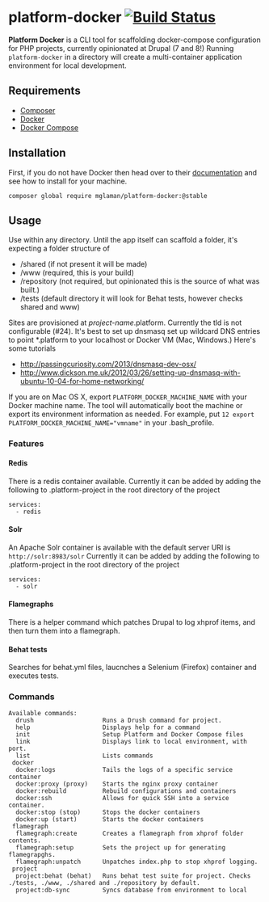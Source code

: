 # platform-docker [![Build Status](https://travis-ci.org/mglaman/platform-docker.svg?branch=master)](https://travis-ci.org/mglaman/platform-docker)
**Platform Docker** is a CLI tool for scaffolding docker-compose configuration for PHP projects, currently opinionated at Drupal (7 and 8!) Running ````platform-docker````
in a directory will create a multi-container application environment for local development.

## Requirements

* [Composer](https://getcomposer.org/)
* [Docker](https://www.docker.com/)
* [Docker Compose](https://docs.docker.com/compose/)

## Installation

First, if you do not have Docker then head over to their [documentation](https://docs.docker.com/) and see how to install for your machine.

````
composer global require mglaman/platform-docker:@stable
````

## Usage

Use within any directory. Until the app itself can scaffold a folder, it's expecting a folder structure of
* /shared (if not present it will be made)
* /www (required, this is your build)
* /repository (not required, but opinionated this is the source of what was built.)
* /tests (default directory it will look for Behat tests, however checks shared and www)

Sites are provisioned at *project-name*.platform. Currently the tld is not configurable (#24). It's best to set up dnsmasq set up wildcard DNS entries to point \*.platform to your localhost or Docker VM (Mac, Windows.) Here's some tutorials
* http://passingcuriosity.com/2013/dnsmasq-dev-osx/
* http://www.dickson.me.uk/2012/03/26/setting-up-dnsmasq-with-ubuntu-10-04-for-home-networking/

If you are on Mac OS X, export ````PLATFORM_DOCKER_MACHINE_NAME```` with your Docker machine name. The tool will automatically boot the machine or export its environment information as needed. For example, put ````12 export PLATFORM_DOCKER_MACHINE_NAME="vmname"```` in your .bash_profile.

### Features

#### Redis
There is a redis container available. Currently it can be added by adding the following to .platform-project in the root directory of the project

````
services:
  - redis
`````

#### Solr
An Apache Solr container is available with the default server URI is ````http://solr:8983/solr```` Currently it can be added by adding the following to .platform-project in the root directory of the project

````
services:
  - solr
`````

#### Flamegraphs
There is a helper command which patches Drupal to log xhprof items, and then turn them into a flamegraph.

#### Behat tests
Searches for behat.yml files, laucnches a Selenium (Firefox) container and executes tests.

### Commands

````
Available commands:
  drush                   Runs a Drush command for project.
  help                    Displays help for a command
  init                    Setup Platform and Docker Compose files
  link                    Displays link to local environment, with port.
  list                    Lists commands
 docker
  docker:logs             Tails the logs of a specific service container
  docker:proxy (proxy)    Starts the nginx proxy container
  docker:rebuild          Rebuild configurations and containers
  docker:ssh              Allows for quick SSH into a service container.
  docker:stop (stop)      Stops the docker containers
  docker:up (start)       Starts the docker containers
 flamegraph
  flamegraph:create       Creates a flamegraph from xhprof folder contents.
  flamegraph:setup        Sets the project up for generating flamegrapghs.
  flamegraph:unpatch      Unpatches index.php to stop xhprof logging.
 project
  project:behat (behat)   Runs behat test suite for project. Checks ./tests, ./www, ./shared and ./repository by default.
  project:db-sync         Syncs database from environment to local

````
